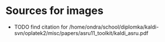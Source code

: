 Sources for images
==================
* TODO find citation for /home/ondra/school/diplomka/kaldi-svn/oplatek2/misc/papers/asru11_toolkit/kaldi_asru.pdf
